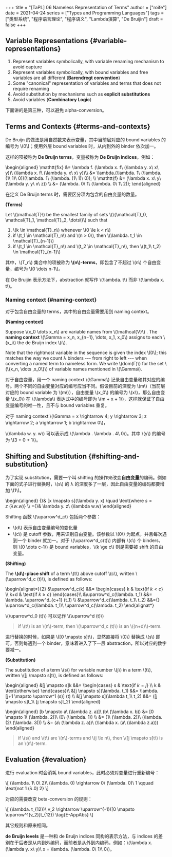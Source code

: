 +++
title = "[TaPL] 06 Nameless Representation of Terms"
author = ["roife"]
date = 2021-04-24
series = ["Types and Programming Languages"]
tags = ["类型系统", "程序语言理论", "程序语义", "Lambda演算", "De Bruijin"]
draft = false
+++

## Variable Representations {#variable-representations}

1.  Represent variables symbolically, with variable renaming mechanism to avoid capture
2.  Represent variables symbolically, with bound variables and free variables are all different (**Barendregt convention**)
3.  Some "canonical" representation of variables and terms that does not require renaming
4.  Avoid substitution by mechanisms such as **explicit substitutions**
5.  Avoid variables (**Combinatory Logic**)

下面讲的是第三种，可以避免 alpha-conversion。


## Terms and Contexts {#terms-and-contexts}

De Bruijn 的做法是用自然数来表示变量，其中当前层对应的 bound variables 的编号为 \\(0\\)；使用外层 bound variables 时，从内到外的 binder 依次加一。

这样的项被称为 **De Bruijn terms**，变量被称为 **De Bruijn indices**。例如：

\begin{aligned}
    \mathtt{fix} &= \lambda f. (\lambda x. f\ (\lambda y. x\ x\ y))\ (\lambda x. f\ (\lambda y. x\ x\ y))\\\\
    &= \lambda.(\lambda. 1\ (\lambda. (1\ 1)\ 0))(\lambda. 1\ (\lambda. (1\ 1)\ 0)); \\\\
    \mathtt{f} &= (\lambda x. x\ y\ (\lambda y. y\ x\ z)) \\\\
    &= (\lambda. 0\ 1\ (\lambda. 0\ 1\ 2));
\end{aligned}

在定义 De Bruijn terms 时，需要区分项内包含的自由变量的数量。

<div class="definition">

**(Terms)**

Let \\(\mathcal{T}\\) be the smallest family of sets \\(\\{\mathcal{T}\_0, \mathcal{T}\_1, \mathcal{T}\_2, \dots\\}\\) such that

1.  \\(k \in \mathcal{T}\_n\\) whenever \\(0 \le k < n\\)
2.  if \\(t\_1 \in \mathcal{T}\_n\\) and \\(n > 0\\), then \\(\lambda. t\_1 \in \mathcal{T}\_{n-1}\\)
3.  if \\(t\_1 \in \mathcal{T}\_n\\) and \\(t\_2 \in \mathcal{T}\_n\\), then \\((t\_1\ t\_2) \in \mathcal{T}\_{n-1}\\)

</div>

其中，\\(T\_n\\) 集合中的项被称为 **\\(n\\)-terms**，即包含了不超过 \\(n\\) 个自由变量，编号为 \\(0 \dots n-1\\)。

在 De Bruijin 表示方法下，abstraction 就写作 \\(\lambda. t\\) 而非 \\(\lambda x. t\\)。


### Naming context {#naming-context}

对于包含自由变量的 terms，其中的自由变量需要用到 naming context。

<div class="definition">

**(Naming context)**

Suppose \\(x\_0 \dots x\_n\\) are variable names from \\(\mathcal{V}\\) . The **naming context** \\(\Gamma = x\_n, x\_{n−1}, \dots, x\_1, x\_0\\) assigns to each \\(x\_i\\) the de Bruijn index \\(i\\).

Note that the rightmost variable in the sequence is given the index \\(0\\); this matches the way we count λ binders --- from right to left --- when converting a named term to nameless form. We write \\(dom(Γ)\\) for the set \\(\\{x\_n, \dots ,x\_0\\}\\) of variable names mentioned in \\(\Gamma\\).

</div>

对于自由变量，用一个 naming context \\(\Gamma\\) 记录自由变量和其对应的编号。两个不同的自由变量对应的编号应当不同。假设目前的深度为 \\(m\\)（当前层对应的 bound variable 为 \\(m\\)），自由变量 \\(x\_0\\) 的编号为 \\(x\\)，那么自由变量 \\(x\_0\\) 在 \\(\lambda\\) 表达式中的编号即为 \\(m + x + 1\\)，这样就保证了自由变量编号的唯一性，且不与 bound variables 重复。

<div class="sample">

对于 naming context \\(\Gamma = x \rightarrow 4; y \rightarrow 3; z \rightarrow 2; a \rightarrow 1; b \rightarrow 0\\)，

\\(\lambda w. y. w\\) 可以表示成 \\(\lambda . \lambda . 4\ 0\\)。其中 \\(y\\) 的编号为 \\(3 + 0 + 1\\)。

</div>


## Shifting and Substitution {#shifting-and-substitution}

为了实现 substitution，需要一个叫 shifting 的操作来改变**自由变量**的编码。例如下面的式子进行替换时，\\(s\\) 的 λ 的深度多了一层，因此自由变量的编码都要增加 \\(1\\)。

\begin{aligned}
     {}& [x \mapsto s\]\(\lambda y. x) \quad \text{where $s = z\ (\lambda w.w)$} \\\\
    ={}& \lambda y. z\ (\lambda w.w)
\end{aligned}

Shifting 函数 \\(\uparrow^d\_c\\) 包括两个参数：

-   \\(d\\) 表示自由变量编号的变化量
-   \\(c\\) 是 cutoff 参数，用来识别自由变量。该参数以 \\(0\\) 为起点，并且每次遇到一个 binder 就加一。对于 \\(\uparrow^d\_c(t)\\) 内部有 \\(c\\) 个 binders，则 \\(0 \dots c-1\\) 是 bound variables，\\(k \ge c\\) 则是需要被 shift 的自由变量。

<div class="definition">

**(Shifting)**

The **\\(d\\)-place shift** of a term \\(t\\) above cutoff \\(c\\), written \\(\uparrow^d\_c (t)\\), is defined as follows:

\begin{alignat\*}{2}
&\uparrow^d\_c(k) &&=
    \begin{cases}
        k & \text{if $k < c$} \\\\
        k+d & \text{if $k \ge c$}
    \end{cases}\\\\
&\uparrow^d\_c(\lambda. t\_1) &&= \lambda. \uparrow^d\_{c+1} (t\_1) \\\\
&\uparrow^d\_c(\lambda. t\_1\ t\_2) &&={} \uparrow^d\_c(\lambda. t\_1)\ \uparrow^d\_c(\lambda. t\_2)
\end{alignat\*}

\\(\uparrow^d\_0 (t)\\) 可以记作 \\(\uparrow^d (t)\\)

</div>

> if \\(t\\) is an \\(n\\)-term, then \\(\uparrow^d\_c (t)\\) is an \\((n+d)\\)-term.

进行替换的时候，如果是 \\([0 \mapsto s]t\\)，显然直接将 \\(0\\) 替换成 \\(s\\) 即可，否则每遇到一个 binder，意味着进入了下一层 abstraction，所以对应的数字要减一。

<div class="definition">

**(Substitution)**

The substitution of a term \\(s\\) for variable number \\(j\\) in a term \\(t\\), written \\([j \mapsto s]t\\), is defined as follows:

\begin{aligned}
&[j \mapsto s]k &&=
  \begin{cases}
      s & \text{if $k = j$} \\\\
      k & \text{otherwise}
  \end{cases}\\\\
&[j \mapsto s\]\(\lambda. t\_1) &&= \lambda. [j+1 \mapsto \uparrow^1 (s)] (t) \\\\
&[j \mapsto s\]\(\lambda t\_1\ t\_2) &&= ([j \mapsto s]t\_1\ [j \mapsto s]t\_2)
\end{aligned}

</div>

<div class="sample">

\begin{aligned}
    [b \mapsto a\ (\lambda z. a)]\ (b\ (\lambda x. b)) &= [0 \mapsto 1\ (\lambda. 2)]\ (0\ (\lambda. 1)) \\\\
    &= (1\ (\lambda. 2))\ (\lambda. (2\ (\lambda. 3))) \\\\
    &= (a\ (\lambda z. a))\ (\lambda x. (a\ (\lambda z.a)))
\end{aligned}

</div>

> if \\(s\\) and \\(t\\) are \\(n\\)-terms and \\(j \le n\\), then \\([j \mapsto s]t\\) is an \\(n\\)-term.


## Evaluation {#evaluation}

进行 evaluation 时会消耗 bound variables，此时必须对变量进行重新编号：

\\[
(\lambda. 1\ 0\ 2)\ (\lambda. 0) \rightarrow 0\ (\lambda. 0)\ 1 \qquad \text{not $1\ (\lambda.0)\ 2$}
\\]

对应的需要改变 beta-conversion 的规则：

\\[
(\lambda. t\_{12})\ v\_2 \rightarrow \uparrow^{-1}([0 \mapsto \uparrow^1(v\_2)]t\_{12}) \tag{E-AppAbs}
\\]

其它规则和原来相同。

**de Bruijn levels** 是一种和 de Bruijn indices 同构的表示方法，与 indices 的差别在于后者是从内到外编码，而前者是从外到内编码，例如：\\(\lambda x. (\lambda y. x\ y)\ x = \lambda. (\lambda. 0\ 1)\ 0\\)。
